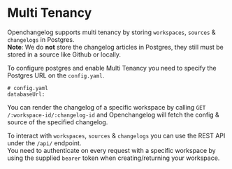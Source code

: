 # Multi Tenancy

Openchangelog supports multi tenancy by storing `workspaces`, `sources` & `changelogs` in Postgres.  
**Note**: We do **not** store the changelog articles in Postgres, they still must be stored in a source like Github or locally.

To configure postgres and enable Multi Tenancy you need to specify the Postgres URL on the `config.yaml`.
```
# config.yaml
databaseUrl:
```

You can render the changelog of a specific workspace by calling `GET /:workspace-id/:changelog-id` and Openchangelog will fetch the config & source of the specified changelog.

To interact with `workspaces`, `sources` & `changelogs` you can use the REST API under the `/api/` endpoint.  
You need to authenticate on every request with a specific workspace by using the supplied `bearer` token when creating/returning your workspace.